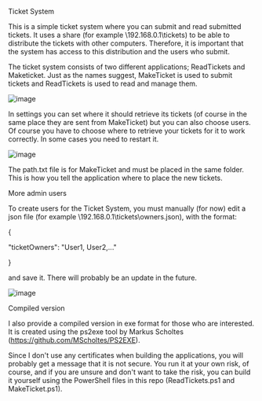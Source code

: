 Ticket System

This is a simple ticket system where you can submit and read submitted tickets. It uses a share (for example \\192.168.0.1\tickets) to be able to distribute the tickets with other computers. Therefore, it is important that the system has access to this distribution and the users who submit.

The ticket system consists of two different applications; ReadTickets and Maketicket. Just as the names suggest, MakeTicket is used to submit tickets and ReadTickets is used to read and manage them.

![image](https://github.com/user-attachments/assets/c4ff919a-456d-4ada-b60e-a07f5b91f743)

In settings you can set where it should retrieve its tickets (of course in the same place they are sent from MakeTicket) but you can also choose users. Of course you have to choose where to retrieve your tickets for it to work correctly. In some cases you need to restart it.



![image](https://github.com/user-attachments/assets/d27cda0b-5f3c-40e1-8f44-031bbee6bc2c)

The path.txt file is for MakeTicket and must be placed in the same folder. This is how you tell the application where to place the new tickets.



More admin users

To create users for the Ticket System, you must manually (for now) edit a json file (for example \\192.168.0.1\tickets\owners.json), with the format:

{

"ticketOwners": "User1, User2,..."

}

and save it. There will probably be an update in the future.

![image](https://github.com/user-attachments/assets/54743df9-6d17-4a68-ad8a-10e82265ed5e)



Compiled version

I also provide a compiled version in exe format for those who are interested. It is created using the ps2exe tool by Markus Scholtes (https://github.com/MScholtes/PS2EXE). 

Since I don't use any certificates when building the applications, you will probably get a message that it is not secure. You run it at your own risk, of course, and if you are unsure and don't want to take the risk, you can build it yourself using the PowerShell files in this repo (ReadTickets.ps1 and MakeTicket.ps1).
